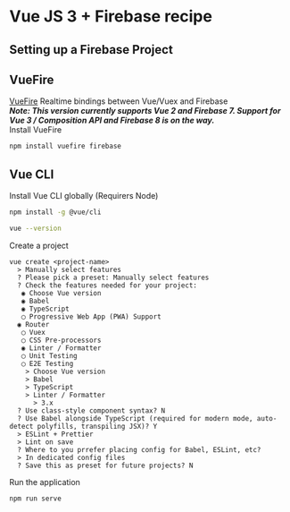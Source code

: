# Vue JS 3 + Firebase recipe

## Setting up a Firebase Project

## VueFire
[VueFire](https://vuefire.vuejs.org/) Realtime bindings between Vue/Vuex and Firebase   
___Note: This version currently supports Vue 2 and Firebase 7. Support for Vue 3 / Composition API and Firebase 8 is on the way.___   
Install VueFire
```bash
npm install vuefire firebase
```

## Vue CLI
Install Vue CLI globally (Requirers Node)   
```bash
npm install -g @vue/cli

vue --version
```
Create a project   
```
vue create <project-name>
  > Manually select features
  ? Please pick a preset: Manually select features
  ? Check the features needed for your project: 
   ◉ Choose Vue version
   ◉ Babel
   ◉ TypeScript
   ◯ Progressive Web App (PWA) Support
  ◉ Router
   ◯ Vuex
   ◯ CSS Pre-processors
   ◉ Linter / Formatter
   ◯ Unit Testing
   ◯ E2E Testing
    > Choose Vue version
    > Babel
    > TypeScript
    > Linter / Formatter
      > 3.x
  ? Use class-style component syntax? N
  ? Use Babel alongside TypeScript (required for modern mode, auto-detect polyfills, transpiling JSX)? Y
  > ESLint + Prettier
  > Lint on save
  ? Where to you prrefer placing config for Babel, ESLint, etc?
  > In dedicated config files
  ? Save this as preset for future projects? N
```
Run the application   
```
npm run serve
```
